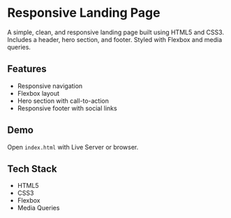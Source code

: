 # Responsive Landing Page

A simple, clean, and responsive landing page built using HTML5 and CSS3.  
Includes a header, hero section, and footer. Styled with Flexbox and media queries.

## Features

- Responsive navigation
- Flexbox layout
- Hero section with call-to-action
- Responsive footer with social links

## Demo

Open `index.html` with Live Server or browser.

## Tech Stack

- HTML5
- CSS3
- Flexbox
- Media Queries


